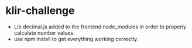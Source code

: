 # klir-challenge

- Lib decimal.js added to the frontend node_modules in order to properly calculate number values. 
- use npm install to get everything working correctly.